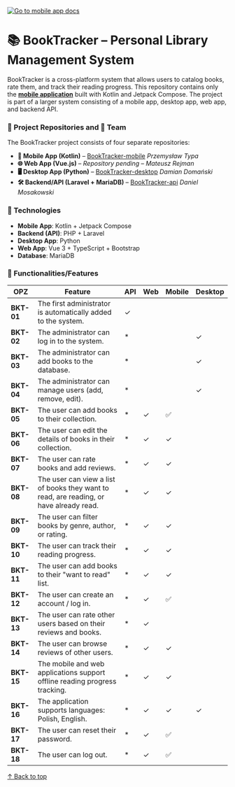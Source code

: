 <!-- back to top -->
<a name="readme-top"></a>

[![Go to mobile app docs](https://img.shields.io/badge/→_BookTracker_Mobile_Documentation-green?style=for-the-badge)](README-mobile.md)


# 📚 BookTracker – Personal Library Management System  

BookTracker is a cross-platform system that allows users to catalog books, rate them, and track their reading progress. 
This repository contains only the [**mobile application**](README-mobile.md) built with Kotlin and Jetpack Compose. The project is part of a larger system consisting of a mobile app, desktop app, web app, and backend API.

### 📂 Project Repositories and 👥 Team

The BookTracker project consists of four separate repositories:

- **📱 Mobile App (Kotlin)** – [BookTracker-mobile](https://github.com/PrzemekTypa/BookTracker-mobile) *Przemysław Typa*
- **🌐 Web App (Vue.js)** – *Repository pending* – *Mateusz Rejman*
- **🖥️ Desktop App (Python)** – [BookTracker-desktop](https://github.com/fvalz/BookTracker-Deskop) *Damian Domański*
- **🛠️ Backend/API (Laravel + MariaDB)** – [BookTracker-api](https://github.com/danielmosakowski/BookTracker-api)  *Daniel Mosakowski*

### 📌 Technologies
- **Mobile App**: Kotlin + Jetpack Compose 
- **Backend (API)**: PHP + Laravel 
- **Desktop App**: Python  
- **Web App**: Vue 3 + TypeScript + Bootstrap  
- **Database**: MariaDB  

### 📄 Functionalities/Features
| OPZ  | Feature | API | Web | Mobile | Desktop |
|------|---------|-----|-----|--------|---------|
| **BKT-01** | The first administrator is automatically added to the system. | ✓ | | | |
| **BKT-02** | The administrator can log in to the system. | * | |  | ✓ |
| **BKT-03** | The administrator can add books to the database. | * | | | ✓ |
| **BKT-04** | The administrator can manage users (add, remove, edit). | * | | | ✓ |
| **BKT-05** | The user can add books to their collection. | * | ✓ | ✅ | |
| **BKT-06** | The user can edit the details of books in their collection. | * | ✓ | ✓ | |
| **BKT-07** | The user can rate books and add reviews. | * | ✓ | ✓ | |
| **BKT-08** | The user can view a list of books they want to read, are reading, or have already read. | * | ✓ | ✓ | |
| **BKT-09** | The user can filter books by genre, author, or rating. | * | ✓ | ✓ | |
| **BKT-10** | The user can track their reading progress. | * | ✓ | ✓ | |
| **BKT-11** | The user can add books to their "want to read" list. | * | ✓ | ✓ | |
| **BKT-12** | The user can create an account / log in. | * | ✓ | ✅ | |
| **BKT-13** | The user can rate other users based on their reviews and books. | * | ✓ | | |
| **BKT-14** | The user can browse reviews of other users. | * | ✓ | ✓ | |
| **BKT-15** | The mobile and web applications support offline reading progress tracking. | * | ✓ | ✓ | |
| **BKT-16** | The application supports languages: Polish, English. | * | ✓ | ✓ | ✓ |
| **BKT-17** | The user can reset their password. | * | ✓ | ✅ | |
| **BKT-18** | The user can log out. | * | ✓ | ✅ | |



[↑ Back to top](#readme-top)
